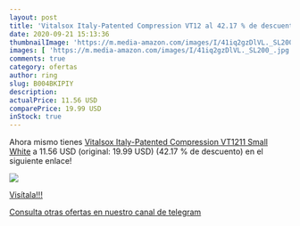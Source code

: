 ```yaml
---
layout: post
title: 'Vitalsox Italy-Patented Compression VT12 al 42.17 % de descuento'
date: 2020-09-21 15:13:36
thumbnailImage: 'https://m.media-amazon.com/images/I/41iq2gzDlVL._SL200_.jpg'
images: [ 'https://m.media-amazon.com/images/I/41iq2gzDlVL._SL200_.jpg' ]
comments: true
category: ofertas
author: ring
slug: B004BKIPIY
description:
actualPrice: 11.56 USD
comparePrice: 19.99 USD
inStock: true
---
```


Ahora mismo tienes [Vitalsox Italy-Patented Compression VT1211 Small White](https://www.amazon.com/dp/B004BKIPIY/?tag=redken08-20) a 11.56 USD (original: 19.99 USD) (42.17 %  de descuento) en el siguiente enlace!

[![](https://m.media-amazon.com/images/I/41iq2gzDlVL._SL200_.jpg)](https://www.amazon.com/dp/B004BKIPIY/?tag=redken08-20)

[Visítala!!!](https://www.amazon.com/dp/B004BKIPIY/?tag=redken08-20)

[Consulta otras ofertas en nuestro canal de telegram](https://t.me/s/ofertas25)
